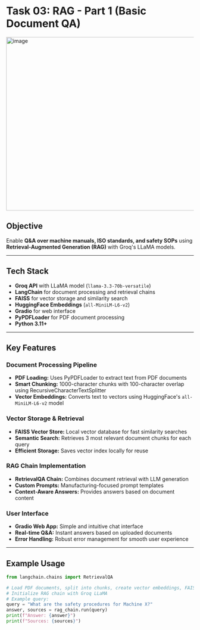 # Task 03: RAG - Part 1 (Basic Document QA)
<img width="1902" height="466" alt="image" src="https://github.com/user-attachments/assets/63c9ac00-ea58-4f1c-a6b1-792da06144c7" />


## Objective
Enable **Q&A over machine manuals, ISO standards, and safety SOPs** using **Retrieval-Augmented Generation (RAG)** with Groq's LLaMA models.

---

## Tech Stack

- **Groq API** with LLaMA model (`llama-3.3-70b-versatile`)  
- **LangChain** for document processing and retrieval chains  
- **FAISS** for vector storage and similarity search  
- **HuggingFace Embeddings** (`all-MiniLM-L6-v2`)  
- **Gradio** for web interface  
- **PyPDFLoader** for PDF document processing  
- **Python 3.11+**  

---

## Key Features

### **Document Processing Pipeline**
- **PDF Loading:** Uses PyPDFLoader to extract text from PDF documents  
- **Smart Chunking:** 1000-character chunks with 100-character overlap using RecursiveCharacterTextSplitter  
- **Vector Embeddings:** Converts text to vectors using HuggingFace's `all-MiniLM-L6-v2` model  

### **Vector Storage & Retrieval**
- **FAISS Vector Store:** Local vector database for fast similarity searches  
- **Semantic Search:** Retrieves 3 most relevant document chunks for each query  
- **Efficient Storage:** Saves vector index locally for reuse  

### **RAG Chain Implementation**
- **RetrievalQA Chain:** Combines document retrieval with LLM generation  
- **Custom Prompts:** Manufacturing-focused prompt templates  
- **Context-Aware Answers:** Provides answers based on document content  

### **User Interface**
- **Gradio Web App:** Simple and intuitive chat interface  
- **Real-time Q&A:** Instant answers based on uploaded documents  
- **Error Handling:** Robust error management for smooth user experience  

---

## Example Usage

```python
from langchain.chains import RetrievalQA

# Load PDF documents, split into chunks, create vector embeddings, FAISS store
# Initialize RAG chain with Groq LLaMA
# Example query:
query = "What are the safety procedures for Machine X?"
answer, sources = rag_chain.run(query)
print(f"Answer: {answer}")
print(f"Sources: {sources}")
